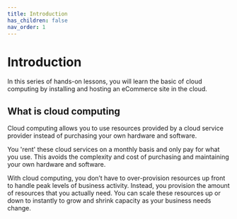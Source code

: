 ```yaml
---
title: Introduction
has_children: false
nav_order: 1
---
```


# Introduction

In this series of hands-on lessons, you will learn the basic of cloud computing by installing and hosting an eCommerce site in the cloud.

## What is cloud computing

Cloud computing allows you to use resources provided by a cloud service provider instead of purchasing your own hardware and software. 

You 'rent' these  cloud services on a monthly basis and only pay for what you use. This avoids the complexity and cost of purchasing and maintaining your own hardware and software.

With cloud computing, you don’t have to over-provision resources up front to handle peak levels of business activity. Instead, you provision the amount of resources that you actually need. You can scale these resources up or down to instantly to grow and shrink capacity as your business needs change.